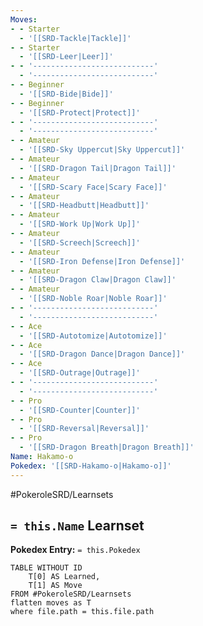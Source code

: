 ```yaml
---
Moves:
- - Starter
  - '[[SRD-Tackle|Tackle]]'
- - Starter
  - '[[SRD-Leer|Leer]]'
- - '---------------------------'
  - '---------------------------'
- - Beginner
  - '[[SRD-Bide|Bide]]'
- - Beginner
  - '[[SRD-Protect|Protect]]'
- - '---------------------------'
  - '---------------------------'
- - Amateur
  - '[[SRD-Sky Uppercut|Sky Uppercut]]'
- - Amateur
  - '[[SRD-Dragon Tail|Dragon Tail]]'
- - Amateur
  - '[[SRD-Scary Face|Scary Face]]'
- - Amateur
  - '[[SRD-Headbutt|Headbutt]]'
- - Amateur
  - '[[SRD-Work Up|Work Up]]'
- - Amateur
  - '[[SRD-Screech|Screech]]'
- - Amateur
  - '[[SRD-Iron Defense|Iron Defense]]'
- - Amateur
  - '[[SRD-Dragon Claw|Dragon Claw]]'
- - Amateur
  - '[[SRD-Noble Roar|Noble Roar]]'
- - '---------------------------'
  - '---------------------------'
- - Ace
  - '[[SRD-Autotomize|Autotomize]]'
- - Ace
  - '[[SRD-Dragon Dance|Dragon Dance]]'
- - Ace
  - '[[SRD-Outrage|Outrage]]'
- - '---------------------------'
  - '---------------------------'
- - Pro
  - '[[SRD-Counter|Counter]]'
- - Pro
  - '[[SRD-Reversal|Reversal]]'
- - Pro
  - '[[SRD-Dragon Breath|Dragon Breath]]'
Name: Hakamo-o
Pokedex: '[[SRD-Hakamo-o|Hakamo-o]]'
---
```


#PokeroleSRD/Learnsets

## `= this.Name` Learnset

**Pokedex Entry:** `= this.Pokedex`

```dataview
TABLE WITHOUT ID
    T[0] AS Learned,
    T[1] AS Move
FROM #PokeroleSRD/Learnsets
flatten moves as T
where file.path = this.file.path
```
